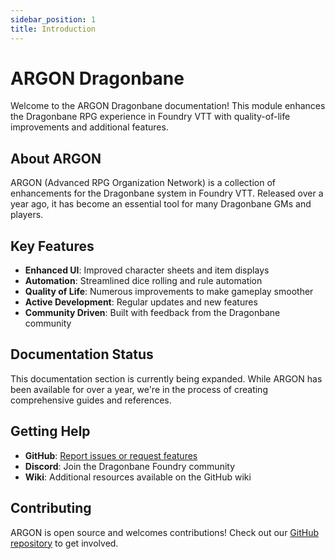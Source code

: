 ```yaml
---
sidebar_position: 1
title: Introduction
---
```


# ARGON Dragonbane

Welcome to the ARGON Dragonbane documentation! This module enhances the Dragonbane RPG experience in Foundry VTT with quality-of-life improvements and additional features.

## About ARGON

ARGON (Advanced RPG Organization Network) is a collection of enhancements for the Dragonbane system in Foundry VTT. Released over a year ago, it has become an essential tool for many Dragonbane GMs and players.

## Key Features

- **Enhanced UI**: Improved character sheets and item displays
- **Automation**: Streamlined dice rolling and rule automation
- **Quality of Life**: Numerous improvements to make gameplay smoother
- **Active Development**: Regular updates and new features
- **Community Driven**: Built with feedback from the Dragonbane community

## Documentation Status

This documentation section is currently being expanded. While ARGON has been available for over a year, we're in the process of creating comprehensive guides and references.

## Getting Help

- **GitHub**: [Report issues or request features](https://github.com/rayners/argon-dragonbane)
- **Discord**: Join the Dragonbane Foundry community
- **Wiki**: Additional resources available on the GitHub wiki

## Contributing

ARGON is open source and welcomes contributions! Check out our [GitHub repository](https://github.com/rayners/argon-dragonbane) to get involved.